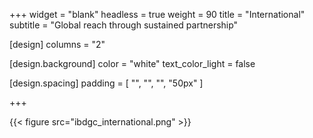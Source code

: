 +++
widget = "blank"
headless = true
weight = 90
title = "International"
subtitle = "Global reach through sustained partnership"

[design]
columns = "2"

  [design.background]
  color = "white"
  text_color_light = false

  [design.spacing]
  padding = [ "", "", "", "50px" ]

+++

{{< figure src="ibdgc_international.png" >}}

